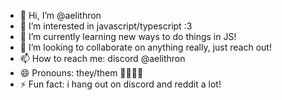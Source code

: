 - 👋 Hi, I’m @aelithron
- 👀 I’m interested in javascript/typescript :3
- 🌱 I’m currently learning new ways to do things in JS!
- 💞️ I’m looking to collaborate on anything really, just reach out!
- 📫 How to reach me: discord @aelithron
- 😄 Pronouns: they/them 💛🤍💜🖤
- ⚡ Fun fact: i hang out on discord and reddit a lot!

<!---
aelithron/aelithron is a ✨ special ✨ repository because its `README.md` (this file) appears on your GitHub profile.
You can click the Preview link to take a look at your changes.
--->
